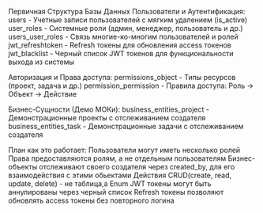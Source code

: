 Первичная Структура Базы Данных
Пользователи и Аутентификация:
users - Учетные записи пользователей с мягким удалением (is_active)
user_roles - Системные роли (админ, менеджер, пользователь и др.)
users_user_roles - Связь многие-ко-многим пользователей и ролей
jwt_refreshtoken - Refresh токены для обновления access токенов
jwt_blacklist - Черный список JWT токенов для функциональности выхода из системы

Авторизация и Права доступа:
permissions_object - Типы ресурсов (проект, задача и др.)
permission_permission - Правила доступа: Роль → Объект → Действие

Бизнес-Сущности (Демо МОКи):
business_entities_project - Демонстрационные проекты с отслеживанием создателя
business_entities_task - Демонстрационные задачи с отслеживанием создателя

План как это работает:
Пользователи могут иметь несколько ролей
Права предоставляются ролям, а не отдельным пользователям
Бизнес-объекты отслеживают своего создателя через created_by, для его взаимодействия с этими обьектами
Действия CRUD(create, read, update, delete) - не таблица,а Enum
JWT токены могут быть аннулированы через черный список
Refresh токены позволяют обновлять access токены без повторного логина
